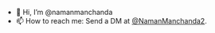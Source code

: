 - 👋 Hi, I’m @namanmanchanda
- 📫 How to reach me: Send a DM at [@NamanManchanda2](https://twitter.com/NamanManchanda2).
